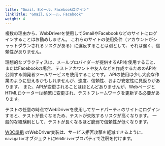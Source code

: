 ```yaml
---
title: "Gmail、Eメール、Facebookログイン"
linkTitle: "Gmail、Eメール、Facebook"
weight: 4
---
```



複数の理由から、WebDriverを使用してGmailやFacebookなどのサイトにログインすることはお勧めしません。
これらのサイトの使用条件（アカウントがシャットダウンされるリスクがある）に違反することは別として、それは遅く、信頼性がありません。

理想的なプラクティスは、メールプロバイダーが提供するAPIを使用すること、またはFacebookの場合、テストアカウントや友人などを作成するためのAPIを公開する開発者ツールサービスを使用することです。
APIの使用は少し大変な作業のように思えるかもしれませんが、速度、信頼性、および安定性に見返りがあります。
また、APIが変更されることはほとんどありませんが、WebページとHTMLロケーターは頻繁に変更され、テストフレームワークを更新する必要があります。

テストの任意の時点でWebDriverを使用してサードパーティのサイトにログインすると、テストが長くなるため、テストが失敗するリスクが高くなります。
一般的な経験則として、テストが長くなるほど脆弱で信頼性が低くなります。

[W3C準拠](//w3c.github.io/webdriver/webdriver-spec.html) のWebDriver実装は、サービス拒否攻撃を軽減できるように、`navigator`オブジェクトに`WebDriver`プロパティで注釈を付けます。
